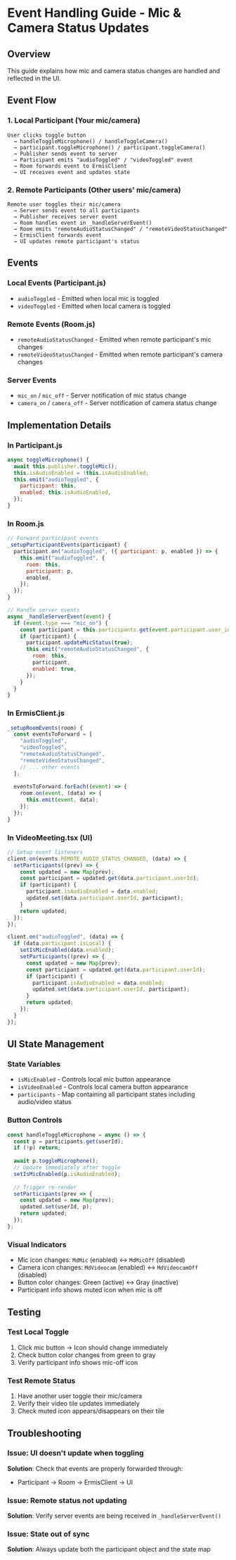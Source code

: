 # Event Handling Guide - Mic & Camera Status Updates

## Overview
This guide explains how mic and camera status changes are handled and reflected in the UI.

## Event Flow

### 1. Local Participant (Your mic/camera)

```
User clicks toggle button 
  → handleToggleMicrophone() / handleToggleCamera() 
  → participant.toggleMicrophone() / participant.toggleCamera()
  → Publisher sends event to server
  → Participant emits "audioToggled" / "videoToggled" event
  → Room forwards event to ErmisClient
  → UI receives event and updates state
```

### 2. Remote Participants (Other users' mic/camera)

```
Remote user toggles their mic/camera
  → Server sends event to all participants
  → Publisher receives server event
  → Room handles event in _handleServerEvent()
  → Room emits "remoteAudioStatusChanged" / "remoteVideoStatusChanged"
  → ErmisClient forwards event
  → UI updates remote participant's status
```

## Events

### Local Events (Participant.js)
- `audioToggled` - Emitted when local mic is toggled
- `videoToggled` - Emitted when local camera is toggled

### Remote Events (Room.js)
- `remoteAudioStatusChanged` - Emitted when remote participant's mic changes
- `remoteVideoStatusChanged` - Emitted when remote participant's camera changes

### Server Events
- `mic_on` / `mic_off` - Server notification of mic status change
- `camera_on` / `camera_off` - Server notification of camera status change

## Implementation Details

### In Participant.js
```javascript
async toggleMicrophone() {
  await this.publisher.toggleMic();
  this.isAudioEnabled = !this.isAudioEnabled;
  this.emit("audioToggled", {
    participant: this,
    enabled: this.isAudioEnabled,
  });
}
```

### In Room.js
```javascript
// Forward participant events
_setupParticipantEvents(participant) {
  participant.on("audioToggled", ({ participant: p, enabled }) => {
    this.emit("audioToggled", {
      room: this,
      participant: p,
      enabled,
    });
  });
}

// Handle server events
async _handleServerEvent(event) {
  if (event.type === "mic_on") {
    const participant = this.participants.get(event.participant.user_id);
    if (participant) {
      participant.updateMicStatus(true);
      this.emit("remoteAudioStatusChanged", {
        room: this,
        participant,
        enabled: true,
      });
    }
  }
}
```

### In ErmisClient.js
```javascript
_setupRoomEvents(room) {
  const eventsToForward = [
    "audioToggled",
    "videoToggled",
    "remoteAudioStatusChanged",
    "remoteVideoStatusChanged",
    // ... other events
  ];
  
  eventsToForward.forEach((event) => {
    room.on(event, (data) => {
      this.emit(event, data);
    });
  });
}
```

### In VideoMeeting.tsx (UI)
```javascript
// Setup event listeners
client.on(events.REMOTE_AUDIO_STATUS_CHANGED, (data) => {
  setParticipants((prev) => {
    const updated = new Map(prev);
    const participant = updated.get(data.participant.userId);
    if (participant) {
      participant.isAudioEnabled = data.enabled;
      updated.set(data.participant.userId, participant);
    }
    return updated;
  });
});

client.on("audioToggled", (data) => {
  if (data.participant.isLocal) {
    setIsMicEnabled(data.enabled);
    setParticipants((prev) => {
      const updated = new Map(prev);
      const participant = updated.get(data.participant.userId);
      if (participant) {
        participant.isAudioEnabled = data.enabled;
        updated.set(data.participant.userId, participant);
      }
      return updated;
    });
  }
});
```

## UI State Management

### State Variables
- `isMicEnabled` - Controls local mic button appearance
- `isVideoEnabled` - Controls local camera button appearance
- `participants` - Map containing all participant states including audio/video status

### Button Controls
```javascript
const handleToggleMicrophone = async () => {
  const p = participants.get(userId);
  if (!p) return;
  
  await p.toggleMicrophone();
  // Update immediately after toggle
  setIsMicEnabled(p.isAudioEnabled);
  
  // Trigger re-render
  setParticipants(prev => {
    const updated = new Map(prev);
    updated.set(userId, p);
    return updated;
  });
};
```

### Visual Indicators
- Mic icon changes: `MdMic` (enabled) ↔ `MdMicOff` (disabled)
- Camera icon changes: `MdVideocam` (enabled) ↔ `MdVideocamOff` (disabled)
- Button color changes: Green (active) ↔ Gray (inactive)
- Participant info shows muted icon when mic is off

## Testing

### Test Local Toggle
1. Click mic button → Icon should change immediately
2. Check button color changes from green to gray
3. Verify participant info shows mic-off icon

### Test Remote Status
1. Have another user toggle their mic/camera
2. Verify their video tile updates immediately
3. Check muted icon appears/disappears on their tile

## Troubleshooting

### Issue: UI doesn't update when toggling
**Solution**: Check that events are properly forwarded through:
- Participant → Room → ErmisClient → UI

### Issue: Remote status not updating
**Solution**: Verify server events are being received in `_handleServerEvent()`

### Issue: State out of sync
**Solution**: Always update both the participant object and the state map
